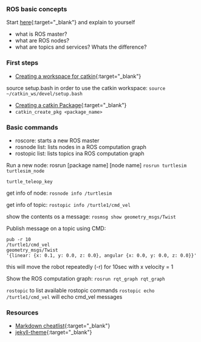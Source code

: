 ### ROS basic concepts

Start [here](http://wiki.ros.org/ROS/Concepts){:target="_blank"} and explain to yourself
- what is ROS master?
- what are ROS nodes?
- what are topics and services? Whats the difference? 

### First steps
- [Creating a workspace for catkin](http://wiki.ros.org/catkin/Tutorials/create_a_workspace){:target="_blank"}

source setup.bash in order to use the catkin workspace: 
`source ~/catkin_ws/devel/setup.bash`

- [Creating a catkin Package](http://wiki.ros.org/catkin/Tutorials/CreatingPackage){:target="_blank"} 
- `catkin_create_pkg <package_name>`

### Basic commands

- roscore: starts a new ROS master
- rosnode list: lists nodes in a ROS computation graph
- rostopic list: lists topics ina ROS computation graph

Run a new node: rosrun [package name] [node name]
`rosrun turtlesim turtlesim_node`

`turtle_teleop_key`

get info of node: `rosnode info /turtlesim`

get info of topic: `rostopic info /turtle1/cmd_vel`

show the contents os a message: `rosmsg show geometry_msgs/Twist`

Publish message on a topic using CMD:

``` rostopic
pub -r 10 
/turtle1/cmd_vel
geometry_msgs/Twist
'{linear: {x: 0.1, y: 0.0, z: 0.0}, angular {x: 0.0, y: 0.0, z: 0.0}}' 
```

this will move the robot repeatedly (-r) for 10sec with x velocity = 1

Show the ROS computation graph: `rosrun rqt_graph rqt_graph`

`rostopic` to list available rostopic commands
`rostopic echo /turtle1/cmd_vel` will echo cmd_vel messages

### Resources
- [Markdown cheatlist](https://aksakalli.github.io/jekyll-doc-theme/docs/cheatsheet/){:target="_blank"} 
- [jekyll-theme](https://github.com/topics/jekyll-theme){:target="_blank"} 
